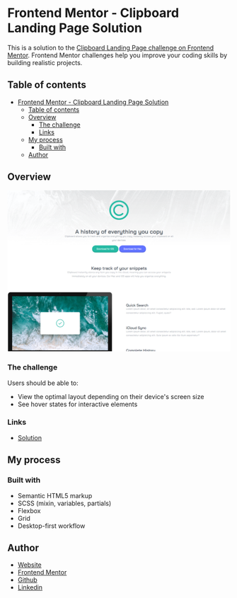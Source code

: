 # Frontend Mentor - Clipboard Landing Page Solution

This is a solution to the [Clipboard Landing Page challenge on Frontend Mentor](https://www.frontendmentor.io/challenges/clipboard-landing-page-5cc9bccd6c4c91111378ecb9). Frontend Mentor challenges help you improve your coding skills by building realistic projects.

## Table of contents

- [Frontend Mentor - Clipboard Landing Page Solution](#frontend-mentor---clipboard-landing-page-solution)
  - [Table of contents](#table-of-contents)
  - [Overview](#overview)
    - [The challenge](#the-challenge)
    - [Links](#links)
  - [My process](#my-process)
    - [Built with](#built-with)
  - [Author](#author)

## Overview

![](./images/preview.png)

### The challenge

Users should be able to:

- View the optimal layout depending on their device's screen size
- See hover states for interactive elements

### Links

- [Solution ](https://crolette.github.io/clipboard-landing-page/)

## My process

### Built with

- Semantic HTML5 markup
- SCSS (mixin, variables, partials)
- Flexbox
- Grid
- Desktop-first workflow

## Author

- [Website](https://www.crolweb.be)
- [Frontend Mentor](https://www.frontendmentor.io/profile/crolette)
- [Github](https://github.com/crolette)
- [Linkedin](https://www.linkedin.com/in/jonathan-de-dijcker/)
